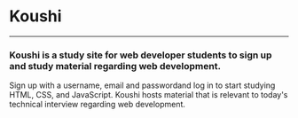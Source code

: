 # Koushi
---
### Koushi is a study site for web developer students to sign up and study material regarding web development.

Sign up with a username, email and passwordand log in to start studying HTML, CSS, and JavaScript. Koushi hosts material that is relevant to today's technical interview regarding web development.

